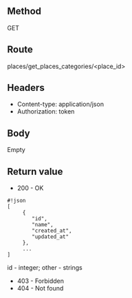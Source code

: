 ## Method ##

GET

## Route ##

places/get_places_categories/<place_id>

## Headers ##

* Content-type: application/json
* Authorization: token

## Body ##

Empty 

## Return value ##

* 200 - OK

```
#!json
[
     {
        "id",
        "name",
        "created_at",
        "updated_at"
     },
     ...
]
```   
id - integer; other - strings

* 403 - Forbidden
* 404 - Not found